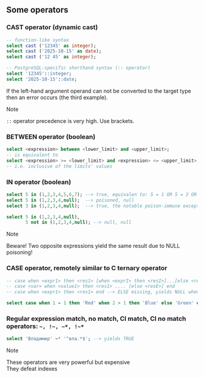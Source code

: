 ## Some operators
### CAST operator (dynamic cast)
```sql
-- function-like syntax
select cast ('12345' as integer);
select cast ('2025-10-15' as date);
select cast ('12 45' as integer);

-- PostgreSQL-specific shorthand syntax (:: operator)
select '12345'::integer;
select '2025-10-15'::date;
```
If the left-hand argument operand can not be converted to the target type then an error occurs (the third example). 
> [!note]
> `::` operator precedence is very high. Use brackets.
### BETWEEN operator (boolean)
```sql
select <expression> between <lower_limit> and <upper_limit>;
-- is equivalent to 
select <expression> >= <lower_limit> and <expression> <= <upper_limit>;
-- i.e. inclusive of the limits' values
```
### IN operator (boolean)
```sql
select 5 in (1,2,3,4,5,6,7); --> true, equivalen to: 5 = 1 OR 5 = 2 OR ... OR 5 = 7
select 5 in (1,2,3,4,null);  --> poisoned, null
select 3 in (1,2,3,4,null);  --> true, the notable poison-immune exception since 3 = 3 is TRUE

select 5 in (1,2,3,4,null),
       5 not in (1,2,3,4,null); --> null, null
```
> [!note]
> Beware! Two opposite expressions yield the same result due to NULL poisoning!

### CASE operator, remotely similar to C ternary operator
```sql
-- case when <expr1> then <res1> [when <exprI> then <resI>]...[else <resE>] end
-- case <var> when <value1> then <res1> .... [else <resE>] end
-- case when <expr1> then <res1> end --> ELSE missing, yields NULL when <expr1> is FALSE

select case when 1 = 1 then 'Red' when 2 > 1 then 'Blue' else 'Green' end; --> yields 'Red'
```
### Regular expression match, no match, CI match, CI no match operators: `~, !~, ~*, !~*`
```sql
select 'Владимир' ~* '^вла.*$'; --> yields TRUE
```
> [!note]
> These operators are very powerful but expensive  
> They defeat indexes
